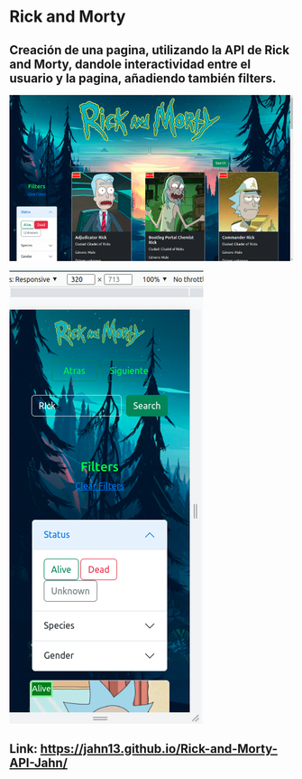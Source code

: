 # Rick and Morty 

## Creación de una pagina, utilizando la API de Rick and Morty, dandole interactividad entre el usuario y la pagina, añadiendo también filters.

![image-text](./img/captura-page-api-rickandmorty.png)

![image-text](./img/captura-page-of-phone.png)

## Link: https://jahn13.github.io/Rick-and-Morty-API-Jahn/
